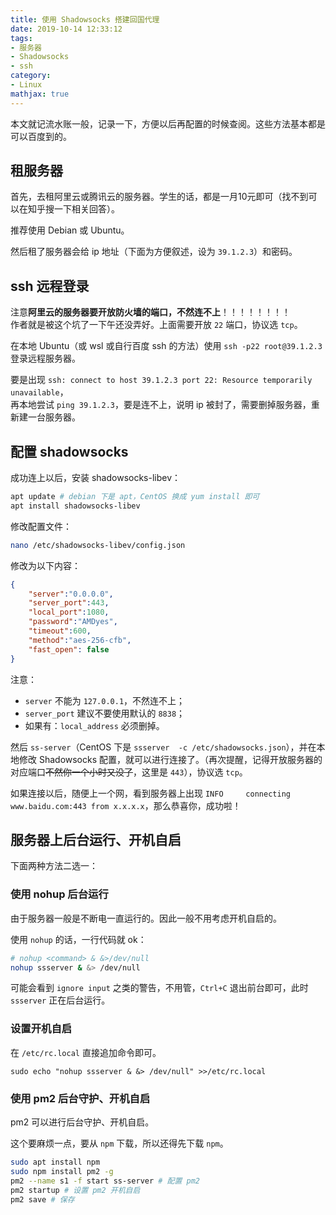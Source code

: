 ```yaml
---
title: 使用 Shadowsocks 搭建回国代理
date: 2019-10-14 12:33:12
tags: 
- 服务器
- Shadowsocks
- ssh
category:
- Linux
mathjax: true
---
```


本文就记流水账一般，记录一下，方便以后再配置的时候查阅。这些方法基本都是可以百度到的。

## 租服务器

首先，去租阿里云或腾讯云的服务器。学生的话，都是一月10元即可（找不到可以在知乎搜一下相关回答）。

推荐使用 Debian 或 Ubuntu。

然后租了服务器会给 ip 地址（下面为方便叙述，设为 `39.1.2.3`）和密码。

## ssh 远程登录

注意**阿里云的服务器要开放防火墙的端口，不然连不上**！！！！！！！！  
作者就是被这个坑了一下午还没弄好。上面需要开放 `22` 端口，协议选 `tcp`。

在本地 Ubuntu（或 wsl 或自行百度 ssh 的方法）使用 `ssh -p22 root@39.1.2.3` 登录远程服务器。

要是出现 `ssh: connect to host 39.1.2.3 port 22: Resource temporarily unavailable`，  
再本地尝试 `ping 39.1.2.3`，要是连不上，说明 ip 被封了，需要删掉服务器，重新建一台服务器。

## 配置 shadowsocks

成功连上以后，安装 shadowsocks-libev：

```bash
apt update # debian 下是 apt，CentOS 换成 yum install 即可
apt install shadowsocks-libev
```

修改配置文件：

```bash
nano /etc/shadowsocks-libev/config.json
```

修改为以下内容：

```json
{
    "server":"0.0.0.0",
    "server_port":443,
    "local_port":1080,
    "password":"AMDyes",
    "timeout":600,
    "method":"aes-256-cfb",
    "fast_open": false
}
```

注意：
* `server` 不能为 `127.0.0.1`，不然连不上；  
* `server_port` 建议不要使用默认的 `8838`；
* 如果有：`local_address` 必须删掉。

然后 `ss-server`（CentOS 下是 `ssserver  -c /etc/shadowsocks.json`），并在本地修改 Shadowsocks 配置，就可以进行连接了。（再次提醒，记得开放服务器的对应端口~~不然你一个小时又没了~~，这里是 `443`），协议选 `tcp`。

如果连接以后，随便上一个网，看到服务器上出现 `INFO     connecting www.baidu.com:443 from x.x.x.x`，那么恭喜你，成功啦！

## 服务器上后台运行、开机自启

下面两种方法二选一：

### 使用 nohup 后台运行

由于服务器一般是不断电一直运行的。因此一般不用考虑开机自启的。

使用 `nohup` 的话，一行代码就 ok：

```bash
# nohup <command> & &>/dev/null
nohup ssserver & &> /dev/null
```

可能会看到 `ignore input` 之类的警告，不用管，`Ctrl+C` 退出前台即可，此时 `ssserver` 正在后台运行。

### 设置开机自启

在 `/etc/rc.local` 直接追加命令即可。

```
sudo echo "nohup ssserver & &> /dev/null" >>/etc/rc.local
```

### 使用 pm2 后台守护、开机自启

pm2 可以进行后台守护、开机自启。

这个要麻烦一点，要从 `npm` 下载，所以还得先下载 `npm`。

```bash
sudo apt install npm
sudo npm install pm2 -g
pm2 --name s1 -f start ss-server # 配置 pm2
pm2 startup # 设置 pm2 开机自启
pm2 save # 保存
```